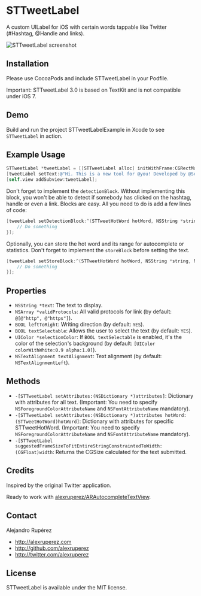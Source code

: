 # STTweetLabel

A custom UILabel for iOS with certain words tappable like Twitter (#Hashtag, @Handle and links).

![STTweetLabel screenshot](https://raw.github.com/alexruperez/STTweetLabel/master/screenshot.png "STTweetLabel Screenshot")

## Installation

Please use CocoaPods and include STTweetLabel in your Podfile.

Important: STTweetLabel 3.0 is based on TextKit and is not compatible under iOS 7.

## Demo

Build and run the project STTweetLabelExample in Xcode to see `STTweetLabel` in action. 

## Example Usage

``` objective-c
STTweetLabel *tweetLabel = [[STTweetLabel alloc] initWithFrame:CGRectMake(10.0, 60.0, 300.0, 160.0)];
[tweetLabel setText:@"Hi. This is a new tool for @you! Developed by @SebThiebaud for #iPhone #ObjC... and #iOS7 ;-) My GitHub page: https://t.co/pQXDoiYA"];
[self.view addSubview:tweetLabel];
```

Don't forget to implement the `detectionBlock`. Without implementing this block, you won't be able to detect if somebody has clicked on the hashtag, handle or even a link.
Blocks are easy. All you need to do is add a few lines of code:

``` objective-c
[tweetLabel setDetectionBlock:^(STTweetHotWord hotWord, NSString *string, NSString *protocol, NSRange range) {
    // Do something
}];
```

Optionally, you can store the hot word and its range for autocomplete or statistics. Don't forget to implement the `storeBlock` before setting the text.

``` objective-c
[tweetLabel setStoreBlock:^(STTweetHotWord hotWord, NSString *string, NSString *protocol, NSRange range) {
    // Do something
}];
```
    
## Properties

- `NSString *text`: The text to display.
- `NSArray *validProtocols`: All valid protocols for link (by default: `@[@"http", @"https"]`).
- `BOOL leftToRight`: Writing direction (by default: `YES`).
- `BOOL textSelectable`: Allows the user to select the text (by default: `YES`).
- `UIColor *selectionColor`: If `BOOL textSelectable` is enabled, it's the color of the selection's background (by default: `[UIColor colorWithWhite:0.9 alpha:1.0]`).
- `NSTextAlignment textAlignment`: Text alignment (by default: `NSTextAlignmentLeft`).

## Methods

- `-[STTweetLabel setAttributes:(NSDictionary *)attributes]`: Dictionary with attributes for all text. (Important: You need to specify `NSForegroundColorAttributeName` and `NSFontAttributeName` mandatory).
- `-[STTweetLabel setAttributes:(NSDictionary *)attributes hotWord:(STTweetHotWord)hotWord]`: Dictionary with attributes for specific STTweetHotWord. (Important: You need to specify `NSForegroundColorAttributeName` and `NSFontAttributeName` mandatory).
- `-[STTweetLabel suggestedFrameSizeToFitEntireStringConstraintedToWidth:(CGFloat)width`: Returns the CGSize calculated for the text submitted.

## Credits

Inspired by the original Twitter application.

Ready to work with [alexruperez/ARAutocompleteTextView](https://github.com/alexruperez/ARAutocompleteTextView).

## Contact

Alejandro Rupérez

- http://alexruperez.com
- http://github.com/alexruperez
- http://twitter.com/alexruperez

## License

STTweetLabel is available under the MIT license.

